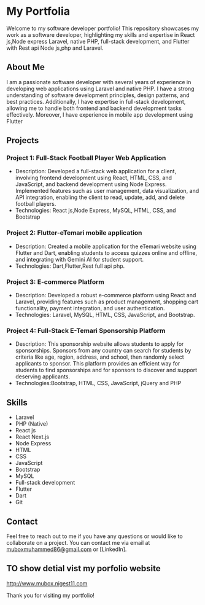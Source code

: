 # My Portfolia

Welcome to my software developer portfolio! This repository showcases my work as a software developer, highlighting my skills and expertise in React js,Node express Laravel, native PHP, full-stack development, and Flutter with Rest api Node js,php and Laravel.

## About Me

I am a passionate software developer with several years of experience in developing web applications using Laravel and native PHP. I have a strong understanding of software development principles, design patterns, and best practices. Additionally, I have expertise in full-stack development, allowing me to handle both frontend and backend development tasks effectively. Moreover, I have experience in mobile app development using Flutter

## Projects

### Project 1:  Full-Stack Football Player Web Application
- Description: Developed a full-stack web application for a client, involving frontend development using React, HTML, CSS, and JavaScript, and backend development using Node Express. Implemented features such as user management, data visualization, and API integration, enabling the client to read, update, add, and delete football players.
- Technologies: React js,Node Express, MySQL, HTML, CSS, and Bootstrap

### Project 2: Flutter-eTemari mobile application
- Description:  Created a mobile application for the eTemari website using Flutter and Dart, enabling students to access quizzes online and offline, and integrating with Gemini AI for student support.
- Technologies: Dart,Flutter,Rest full api php.

### Project 3: E-commerce Platform
- Description: Developed a robust e-commerce platform using React and Laravel, providing features such as product management, shopping cart functionality, payment integration, and user authentication.
- Technologies: Laravel, MySQL, HTML, CSS, JavaScript, and Bootstrap.
  
### Project 4: Full-Stack E-Temari Sponsorship Platform
- Description: This sponsorship website allows students to apply for sponsorships. Sponsors from any country can search for students by criteria like age, region, address, and school, then randomly select applicants to sponsor. This platform provides an efficient way for students to find sponsorships and for sponsors to discover and support deserving applicants.
- Technologies:Bootstrap, HTML, CSS, JavaScript, jQuery and PHP

## Skills

- Laravel
- PHP (Native)
- React js
- React Next.js
- Node Express
- HTML
- CSS
- JavaScript
- Bootstrap
- MySQL
- Full-stack development
- Flutter
- Dart
- Git

## Contact

Feel free to reach out to me if you have any questions or would like to collaborate on a project. You can contact me via email at [muboxmuhammed86@gmail.com](mubemuhammed0985@gmail.com) or  [LinkedIn].

## TO show detial vist my porfolio website
http://www.mubox.nigest11.com
 
Thank you for visiting my portfolio!
